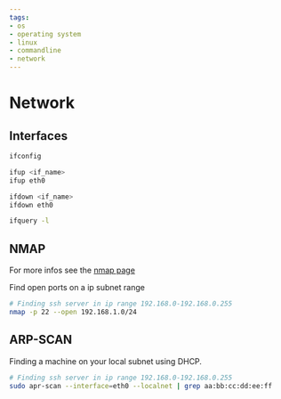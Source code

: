 ```yaml
---
tags:
- os
- operating system
- linux
- commandline
- network
---
```

# Network

## Interfaces

``` bash title="interface"
ifconfig

ifup <if_name>
ifup eth0

ifdown <if_name>
ifdown eth0

ifquery -l
```

## NMAP

For more infos see the [nmap page](./../../../tools/nmap/index.md)

Find open ports on a ip subnet range

``` bash title="nmap"
# Finding ssh server in ip range 192.168.0-192.168.0.255
nmap -p 22 --open 192.168.1.0/24
```

## ARP-SCAN

Finding a machine on your local subnet using DHCP.

``` bash title="arp-scan"
# Finding ssh server in ip range 192.168.0-192.168.0.255
sudo apr-scan --interface=eth0 --localnet | grep aa:bb:cc:dd:ee:ff
```
